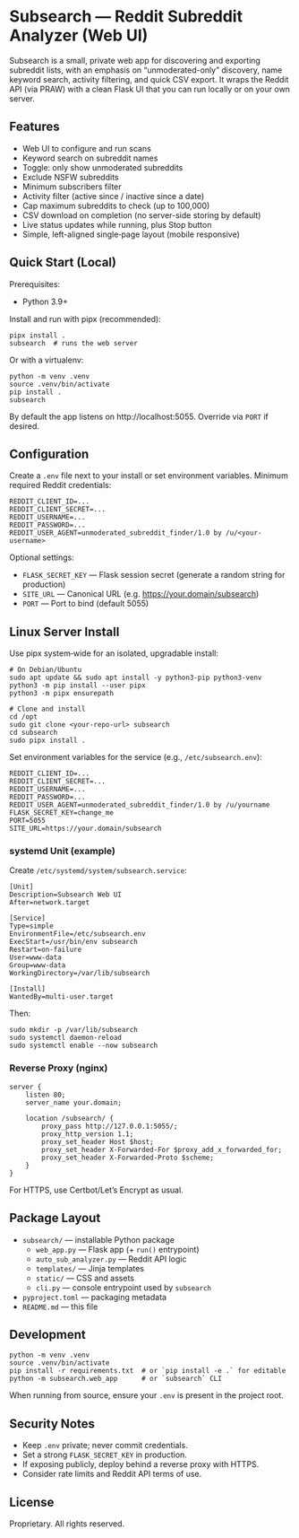 # Subsearch — Reddit Subreddit Analyzer (Web UI)

Subsearch is a small, private web app for discovering and exporting subreddit lists, with an emphasis on “unmoderated-only” discovery, name keyword search, activity filtering, and quick CSV export. It wraps the Reddit API (via PRAW) with a clean Flask UI that you can run locally or on your own server.

## Features

- Web UI to configure and run scans
- Keyword search on subreddit names
- Toggle: only show unmoderated subreddits
- Exclude NSFW subreddits
- Minimum subscribers filter
- Activity filter (active since / inactive since a date)
- Cap maximum subreddits to check (up to 100,000)
- CSV download on completion (no server-side storing by default)
- Live status updates while running, plus Stop button
- Simple, left-aligned single‑page layout (mobile responsive)

## Quick Start (Local)

Prerequisites:
- Python 3.9+

Install and run with pipx (recommended):

```
pipx install .
subsearch  # runs the web server
```

Or with a virtualenv:

```
python -m venv .venv
source .venv/bin/activate
pip install .
subsearch
```

By default the app listens on http://localhost:5055. Override via `PORT` if desired.

## Configuration

Create a `.env` file next to your install or set environment variables. Minimum required Reddit credentials:

```
REDDIT_CLIENT_ID=...
REDDIT_CLIENT_SECRET=...
REDDIT_USERNAME=...
REDDIT_PASSWORD=...
REDDIT_USER_AGENT=unmoderated_subreddit_finder/1.0 by /u/<your-username>
```

Optional settings:

- `FLASK_SECRET_KEY` — Flask session secret (generate a random string for production)
- `SITE_URL` — Canonical URL (e.g. https://your.domain/subsearch)
- `PORT` — Port to bind (default 5055)

## Linux Server Install

Use pipx system‑wide for an isolated, upgradable install:

```
# On Debian/Ubuntu
sudo apt update && sudo apt install -y python3-pip python3-venv
python3 -m pip install --user pipx
python3 -m pipx ensurepath

# Clone and install
cd /opt
sudo git clone <your-repo-url> subsearch
cd subsearch
sudo pipx install .
```

Set environment variables for the service (e.g., `/etc/subsearch.env`):

```
REDDIT_CLIENT_ID=...
REDDIT_CLIENT_SECRET=...
REDDIT_USERNAME=...
REDDIT_PASSWORD=...
REDDIT_USER_AGENT=unmoderated_subreddit_finder/1.0 by /u/yourname
FLASK_SECRET_KEY=change_me
PORT=5055
SITE_URL=https://your.domain/subsearch
```

### systemd Unit (example)

Create `/etc/systemd/system/subsearch.service`:

```
[Unit]
Description=Subsearch Web UI
After=network.target

[Service]
Type=simple
EnvironmentFile=/etc/subsearch.env
ExecStart=/usr/bin/env subsearch
Restart=on-failure
User=www-data
Group=www-data
WorkingDirectory=/var/lib/subsearch

[Install]
WantedBy=multi-user.target
```

Then:

```
sudo mkdir -p /var/lib/subsearch
sudo systemctl daemon-reload
sudo systemctl enable --now subsearch
```

### Reverse Proxy (nginx)

```
server {
    listen 80;
    server_name your.domain;

    location /subsearch/ {
        proxy_pass http://127.0.0.1:5055/;
        proxy_http_version 1.1;
        proxy_set_header Host $host;
        proxy_set_header X-Forwarded-For $proxy_add_x_forwarded_for;
        proxy_set_header X-Forwarded-Proto $scheme;
    }
}
```

For HTTPS, use Certbot/Let’s Encrypt as usual.

## Package Layout

- `subsearch/` — installable Python package
  - `web_app.py` — Flask app (+ `run()` entrypoint)
  - `auto_sub_analyzer.py` — Reddit API logic
  - `templates/` — Jinja templates
  - `static/` — CSS and assets
  - `cli.py` — console entrypoint used by `subsearch`
- `pyproject.toml` — packaging metadata
- `README.md` — this file

## Development

```
python -m venv .venv
source .venv/bin/activate
pip install -r requirements.txt  # or `pip install -e .` for editable
python -m subsearch.web_app      # or `subsearch` CLI
```

When running from source, ensure your `.env` is present in the project root.

## Security Notes

- Keep `.env` private; never commit credentials.
- Set a strong `FLASK_SECRET_KEY` in production.
- If exposing publicly, deploy behind a reverse proxy with HTTPS.
- Consider rate limits and Reddit API terms of use.

## License

Proprietary. All rights reserved.

